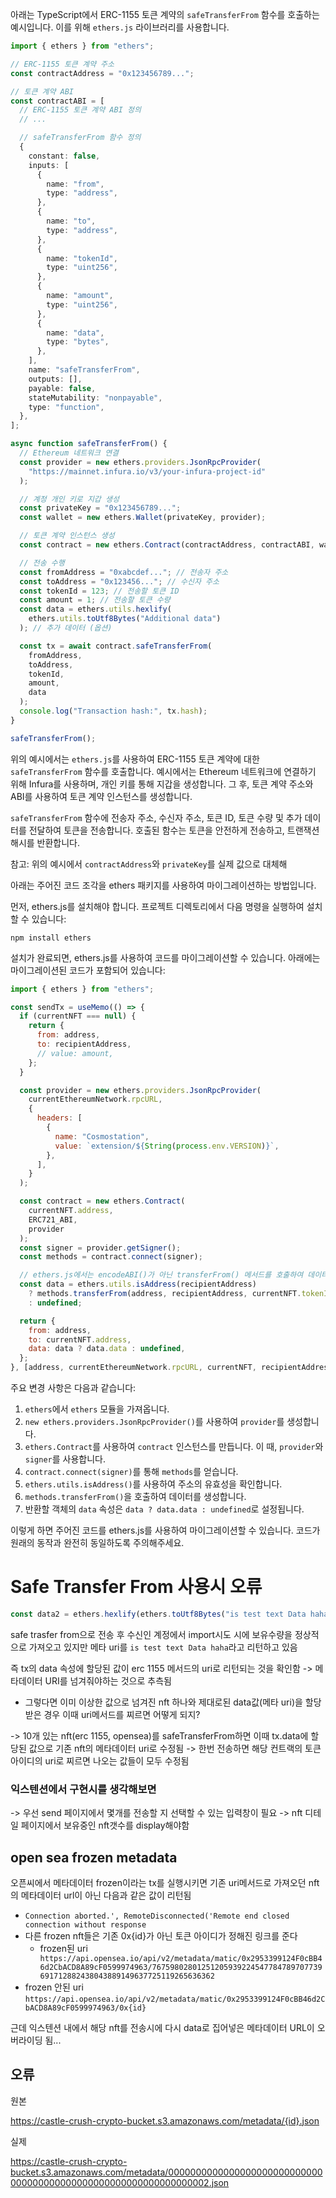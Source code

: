 아래는 TypeScript에서 ERC-1155 토큰 계약의 `safeTransferFrom` 함수를 호출하는 예시입니다. 이를 위해 `ethers.js` 라이브러리를 사용합니다.

```typescript
import { ethers } from "ethers";

// ERC-1155 토큰 계약 주소
const contractAddress = "0x123456789...";

// 토큰 계약 ABI
const contractABI = [
  // ERC-1155 토큰 계약 ABI 정의
  // ...

  // safeTransferFrom 함수 정의
  {
    constant: false,
    inputs: [
      {
        name: "from",
        type: "address",
      },
      {
        name: "to",
        type: "address",
      },
      {
        name: "tokenId",
        type: "uint256",
      },
      {
        name: "amount",
        type: "uint256",
      },
      {
        name: "data",
        type: "bytes",
      },
    ],
    name: "safeTransferFrom",
    outputs: [],
    payable: false,
    stateMutability: "nonpayable",
    type: "function",
  },
];

async function safeTransferFrom() {
  // Ethereum 네트워크 연결
  const provider = new ethers.providers.JsonRpcProvider(
    "https://mainnet.infura.io/v3/your-infura-project-id"
  );

  // 계정 개인 키로 지갑 생성
  const privateKey = "0x123456789...";
  const wallet = new ethers.Wallet(privateKey, provider);

  // 토큰 계약 인스턴스 생성
  const contract = new ethers.Contract(contractAddress, contractABI, wallet);

  // 전송 수행
  const fromAddress = "0xabcdef..."; // 전송자 주소
  const toAddress = "0x123456..."; // 수신자 주소
  const tokenId = 123; // 전송할 토큰 ID
  const amount = 1; // 전송할 토큰 수량
  const data = ethers.utils.hexlify(
    ethers.utils.toUtf8Bytes("Additional data")
  ); // 추가 데이터 (옵션)

  const tx = await contract.safeTransferFrom(
    fromAddress,
    toAddress,
    tokenId,
    amount,
    data
  );
  console.log("Transaction hash:", tx.hash);
}

safeTransferFrom();
```

위의 예시에서는 `ethers.js`를 사용하여 ERC-1155 토큰 계약에 대한 `safeTransferFrom` 함수를 호출합니다. 예시에서는 Ethereum 네트워크에 연결하기 위해 Infura를 사용하며, 개인 키를 통해 지갑을 생성합니다. 그 후, 토큰 계약 주소와 ABI를 사용하여 토큰 계약 인스턴스를 생성합니다.

`safeTransferFrom` 함수에 전송자 주소, 수신자 주소, 토큰 ID, 토큰 수량 및 추가 데이터를 전달하여 토큰을 전송합니다. 호출된 함수는 토큰을 안전하게 전송하고, 트랜잭션 해시를 반환합니다.

참고: 위의 예시에서 `contractAddress`와 `privateKey`를 실제 값으로 대체해

아래는 주어진 코드 조각을 ethers 패키지를 사용하여 마이그레이션하는 방법입니다.

먼저, ethers.js를 설치해야 합니다. 프로젝트 디렉토리에서 다음 명령을 실행하여 설치할 수 있습니다:

```
npm install ethers
```

설치가 완료되면, ethers.js를 사용하여 코드를 마이그레이션할 수 있습니다. 아래에는 마이그레이션된 코드가 포함되어 있습니다:

```javascript
import { ethers } from "ethers";

const sendTx = useMemo(() => {
  if (currentNFT === null) {
    return {
      from: address,
      to: recipientAddress,
      // value: amount,
    };
  }

  const provider = new ethers.providers.JsonRpcProvider(
    currentEthereumNetwork.rpcURL,
    {
      headers: [
        {
          name: "Cosmostation",
          value: `extension/${String(process.env.VERSION)}`,
        },
      ],
    }
  );

  const contract = new ethers.Contract(
    currentNFT.address,
    ERC721_ABI,
    provider
  );
  const signer = provider.getSigner();
  const methods = contract.connect(signer);

  // ethers.js에서는 encodeABI()가 아닌 transferFrom() 메서드를 호출하여 데이터를 생성합니다.
  const data = ethers.utils.isAddress(recipientAddress)
    ? methods.transferFrom(address, recipientAddress, currentNFT.tokenId)
    : undefined;

  return {
    from: address,
    to: currentNFT.address,
    data: data ? data.data : undefined,
  };
}, [address, currentEthereumNetwork.rpcURL, currentNFT, recipientAddress]);
```

주요 변경 사항은 다음과 같습니다:

1. `ethers`에서 `ethers` 모듈을 가져옵니다.
2. `new ethers.providers.JsonRpcProvider()`를 사용하여 `provider`를 생성합니다.
3. `ethers.Contract`를 사용하여 `contract` 인스턴스를 만듭니다. 이 때, `provider`와 `signer`를 사용합니다.
4. `contract.connect(signer)`를 통해 `methods`를 얻습니다.
5. `ethers.utils.isAddress()`를 사용하여 주소의 유효성을 확인합니다.
6. `methods.transferFrom()`을 호출하여 데이터를 생성합니다.
7. 반환할 객체의 `data` 속성은 `data ? data.data : undefined`로 설정됩니다.

이렇게 하면 주어진 코드를 ethers.js를 사용하여 마이그레이션할 수 있습니다. 코드가 원래의 동작과 완전히 동일하도록 주의해주세요.

# Safe Transfer From 사용시 오류

```ts
const data2 = ethers.hexlify(ethers.toUtf8Bytes("is test text Data haha"));
```

safe trasfer from으로 전송 후 수신인 계정에서 import시도 시에 보유수량을 정상적으로 가져오고 있지만 메타 uri를
`is test text Data haha`라고 리턴하고 있음

즉 tx의 data 속성에 할당된 값이 erc 1155 메서드의 uri로 리턴되는 것을 확인함
-> 메타데이터 URI를 넘겨줘야하는 것으로 추측됨

- 그렇다면 이미 이상한 값으로 넘겨진 nft 하나와 제대로된 data값(메타 uri)을 할당받은 경우 이때 uri메서드를 찌르면 어떻게 되지?

-> 10개 있는 nft(erc 1155, opensea)를 safeTransferFrom하면 이때 tx.data에 할당된 값으로 기존 nft의 메타데이터 uri로 수정됨
-> 한번 전송하면 해당 컨트랙의 토큰아이디의 uri로 찌르면 나오는 값들이 모두 수정됨

### 익스텐션에서 구현시를 생각해보면

-> 우선 send 페이지에서 몇개를 전송할 지 선택할 수 있는 입력창이 필요
-> nft 디테일 페이지에서 보유중인 nft갯수를 display해야함

## open sea frozen metadata

오픈씨에서 메타데이터 frozen이라는 tx를 실행시키면 기존 uri메서드로 가져오던 nft의 메타데이터 url이 아닌 다음과 같은 값이 리턴됨

- `Connection aborted.', RemoteDisconnected('Remote end closed connection without response`
- 다른 frozen nft들은 기존 0x{id}가 아닌 토큰 아이디가 정해진 링크를 준다
  - frozen된 uri ` https://api.opensea.io/api/v2/metadata/matic/0x2953399124F0cBB46d2CbACD8A89cF0599974963/76759802801251205939224547784789707739691712882438043889149637725119265636362`
- frozen 안된 uri `https://api.opensea.io/api/v2/metadata/matic/0x2953399124F0cBB46d2CbACD8A89cF0599974963/0x{id}`

근데 익스텐션 내에서 해당 nft를 전송시에 다시 data로 집어넣은 메타데이터 URL이 오버라이딩 됨...

## 오류

원본

https://castle-crush-crypto-bucket.s3.amazonaws.com/metadata/{id}.json

실제

https://castle-crush-crypto-bucket.s3.amazonaws.com/metadata/0000000000000000000000000000000000000000000000000000000000000002.json
